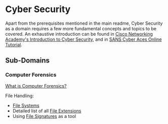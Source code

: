 # Cyber Security
Apart from the prerequisites mentioned in the main readme, Cyber Security as a domain requires a few more fundamental concepts and topics to be covered. An exhaustive introduction can be found in [Cisco Networking Academy's Introduction to Cyber Security](https://www.netacad.com/courses/security/cybersecurity-essentials), and in [SANS Cyber Aces Online Tutorial](https://tutorials.cyberaces.org/tutorials.html).
## Sub-Domains 
### Computer Forensics
[What is Computer Forensics?](https://www.open.edu/openlearn/science-maths-technology/digital-forensics/content-section-0?intro=1)  

File Handling: 
* [File Systems](https://www.ufsexplorer.com/articles/file-systems-basics.php)
* Detailed list of all [File Extensions](https://www.online-convert.com/file-type)
* Using [File Signatures](https://blog.netspi.com/magic-bytes-identifying-common-file-formats-at-a-glance/) as a tool
